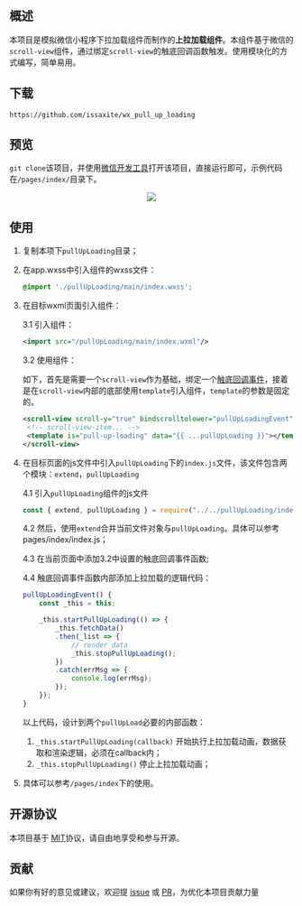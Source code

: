 ## 概述

本项目是模拟微信小程序下拉加载组件而制作的**上拉加载组件**。本组件基于微信的`scroll-view`组件，通过绑定`scroll-view`的触底回调函数触发。使用模块化的方式编写，简单易用。



## 下载

```
https://github.com/issaxite/wx_pull_up_loading
```



## 预览

`git clone`该项目，并使用[微信开发工具]打开该项目，直接运行即可，示例代码在`/pages/index/`目录下。

<p align="center"><img src="./pages/asset/image/pull_up_loading.gif"></p>


## 使用

1. 复制本项下`pullUpLoading`目录；

2. 在app.wxss中引入组件的wxss文件：

   ```css
   @import './pullUpLoading/main/index.wxss';
   ```

3. 在目标wxml页面引入组件：

   3.1 引入组件：

   ```xml
   <import src="/pullUpLoading/main/index.wxml"/>
   ```

   3.2 使用组件：
	
	如下，首先是需要一个`scroll-view`作为基础，绑定一个[触底回调事件]，接着是在`scroll-view`内部的底部使用`template`引入组件，`template`的参数是固定的。

   ```xml
   <scroll-view scroll-y="true" bindscrolltolower="pullUpLoadingEvent">
	<!-- scroll-view-item... -->
	<template is="pull-up-loading" data="{{ ...pullUpLoading }}"></template> 
   </scroll-view>
   ```
4. 在目标页面的js文件中引入`pullUpLoading`下的`index.js`文件，该文件包含两个模块：`extend`，`pullUpLoading`
	
	4.1 引入`pullUpLoading`组件的js文件
   	```js
   	const { extend, pullUpLoading } = require("../../pullUpLoading/index.js");
   	```
	4.2 然后，使用`extend`合并当前文件对象与`pullUpLoading`。具体可以参考pages/index/index.js；

	4.3 在当前页面中添加3.2中设置的触底回调事件函数;

	4.4 触底回调事件函数内部添加上拉加载的逻辑代码：
	```js
	pullUpLoadingEvent() {
		const _this = this;

		_this.startPullUpLoading(() => {
			_this.fetchData()
			.then(_list => {
				// render data
				_this.stopPullUpLoading();
			})
			.catch(errMsg => {
				console.log(errMsg);
			});
		});
	}
	
	```
	以上代码，设计到两个`pullUpLoad`必要的内部函数：
	1. `_this.startPullUpLoading(callback)`
		开始执行上拉加载动画，数据获取和渲染逻辑，必须在callback内；
	2. `_this.stopPullUpLoading()`
		停止上拉加载动画；

5. 具体可以参考`/pages/index`下的使用。


## 开源协议
本项目基于 [MIT](https://zh.wikipedia.org/wiki/MIT%E8%A8%B1%E5%8F%AF%E8%AD%89)协议，请自由地享受和参与开源。

## 贡献

如果你有好的意见或建议，欢迎提 [issue] 或 [PR]，为优化本项目贡献力量

[issue]: https://github.com/issaxite/wx_pull_up_loading/issues/new
[PR]: https://github.com/issaxite/wx_pull_up_loading/compare
[MIT]: http://opensource.org/licenses/MIT
[MIT]: http://opensource.org/licenses/MIT
[触底回调事件]: https://mp.weixin.qq.com/debug/wxadoc/dev/component/scroll-view.html
[微信开发工具]: https://mp.weixin.qq.com/debug/wxadoc/dev/devtools/download.html
[小程序简易教程]: https://mp.weixin.qq.com/debug/wxadoc/dev/
[小程序框架介绍]: https://mp.weixin.qq.com/debug/wxadoc/dev/framework/MINA.html
